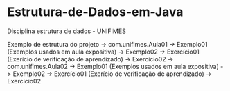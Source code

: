 # Estrutura-de-Dados-em-Java
 Disciplina estrutura de dados - UNIFIMES
 
 Exemplo de estrutura do projeto
-> com.unifimes.Aula01
	-> Exemplo01 (Exemplos usados em aula expositiva) 
	-> Exemplo02 
	-> Exercício01 (Exerício de verificação de aprendizado)
	-> Exercício02
-> com.unifimes.Aula02
 -> Exemplo01 (Exemplos usados em aula expositiva) 
	-> Exemplo02 
	-> Exercício01 (Exerício de verificação de aprendizado)
	-> Exercício02
